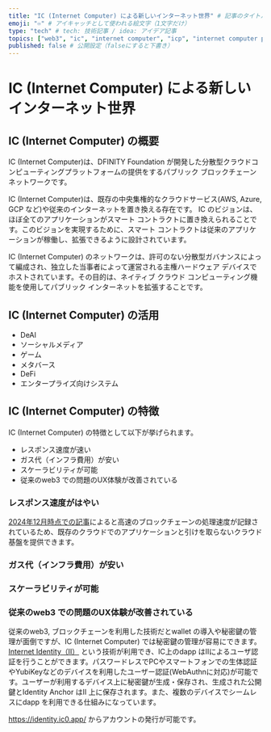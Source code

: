 ```yaml
---
title: "IC (Internet Computer) による新しいインターネット世界" # 記事のタイトル
emoji: "♾️" # アイキャッチとして使われる絵文字（1文字だけ）
type: "tech" # tech: 技術記事 / idea: アイデア記事
topics: ["web3", "ic", "internet computer", "icp", "internet computer protocol", "icp hackathon"] # タグ。["markdown", "rust", "aws"]のように指定する
published: false # 公開設定（falseにすると下書き）
---
```


# IC (Internet Computer) による新しいインターネット世界

## IC (Internet Computer) の概要

IC (Internet Computer)は、DFINITY Foundation が開発した分散型クラウドコンピューティングプラットフォームの提供をするパブリック ブロックチェーン ネットワークです。

IC (Internet Computer)は、既存の中央集権的なクラウドサービス(AWS, Azure, GCP など)や従来のインターネットを置き換える存在です。
IC のビジョンは、ほぼ全てのアプリケーションがスマート コントラクトに置き換えられることです。このビジョンを実現するために、スマート コントラクトは従来のアプリケーションが稼働し、拡張できるように設計されています。

IC (Internet Computer) のネットワークは、許可のない分散型ガバナンスによって編成され、独立した当事者によって運営される主権ハードウェア デバイスでホストされています。その目的は、ネイティブ クラウド コンピューティング機能を使用してパブリック インターネットを拡張することです。

## IC (Internet Computer) の活用

- DeAI
- ソーシャルメディア
- ゲーム
- メタバース
- DeFi
- エンタープライズ向けシステム

## IC (Internet Computer) の特徴

IC (Internet Computer) の特徴として以下が挙げられます。

- レスポンス速度が速い
- ガス代（インフラ費用）が安い
- スケーラビリティが可能
- 従来のweb3 での問題のUX体験が改善されている

### レスポンス速度がはやい

[2024年12月時点での記事](https://www.icp-japan.org/post/icp-world-tps)によると高速のブロックチェーンの処理速度が記録されているため、既存のクラウドでのアプリケーションと引けを取らないクラウド基盤を提供できます。

### ガス代（インフラ費用）が安い

### スケーラビリティが可能

### 従来のweb3 での問題のUX体験が改善されている

従来のweb3, ブロックチェーンを利用した技術だとwallet の導入や秘密鍵の管理が面倒ですが、IC (Internet Computer) では秘密鍵の管理が容易にできます。
[Internet Identity（II）](https://internetcomputer.org/internet-identity) という技術が利用でき、IC上のdapp はIIによるユーザ認証を行うことができます。パスワードレスでPCやスマートフォンでの生体認証やYubiKeyなどのデバイスを利用したユーザー認証(WebAuthnに対応)が可能です。ユーザーが利用するデバイス上に秘密鍵が生成・保存され、生成された公開鍵とIdentity Anchor はII 上に保存されます。また、複数のデバイスでシームレスにdapp を利用できる仕組みになっています。

https://identity.ic0.app/ からアカウントの発行が可能です。

